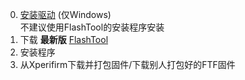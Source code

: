 0. [安装驱动](../Driver.md) (仅Windows)  
不建议使用FlashTool的安装程序安装
1. 下载 **最新版** [FlashTool](http://www.flashtool.net/downloads.php)
2. 安装程序
3. 从Xperifirm下载并打包固件/下载别人打包好的FTF固件
